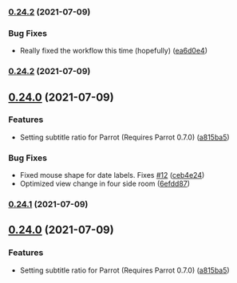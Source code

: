 ### [0.24.2](https://github.com/deep-entertainment/egoventure/compare/0.24.1...0.24.2) (2021-07-09)


### Bug Fixes

* Really fixed the workflow this time (hopefully) ([ea6d0e4](https://github.com/deep-entertainment/egoventure/commit/ea6d0e4de753ab24b9b3e416b58a64e1ecdb8508))



### [0.24.2](https://github.com/deep-entertainment/egoventure/compare/0.24.1...0.24.2) (2021-07-09)



## [0.24.0](https://github.com/deep-entertainment/egoventure/compare/0.23.0...0.24.0) (2021-07-09)


### Features

* Setting subtitle ratio for Parrot (Requires Parrot 0.7.0) ([a815ba5](https://github.com/deep-entertainment/egoventure/commit/a815ba5a13d6bb567f34301a928f90f9cc2a2332))


### Bug Fixes

* Fixed mouse shape for date labels. Fixes [#12](https://github.com/deep-entertainment/egoventure/issues/12) ([ceb4e24](https://github.com/deep-entertainment/egoventure/commit/ceb4e247573d765119d7fba7d24e6122f5c67022))
* Optimized view change in four side room ([6efdd87](https://github.com/deep-entertainment/egoventure/commit/6efdd87190e2cd372fcd720bdac775466b548e6f))



### [0.24.1](https://github.com/deep-entertainment/egoventure/compare/0.24.0...0.24.1) (2021-07-09)



## [0.24.0](https://github.com/deep-entertainment/egoventure/compare/0.23.3...0.24.0) (2021-07-09)


### Features

* Setting subtitle ratio for Parrot (Requires Parrot 0.7.0) ([a815ba5](https://github.com/deep-entertainment/egoventure/commit/a815ba5a13d6bb567f34301a928f90f9cc2a2332))
